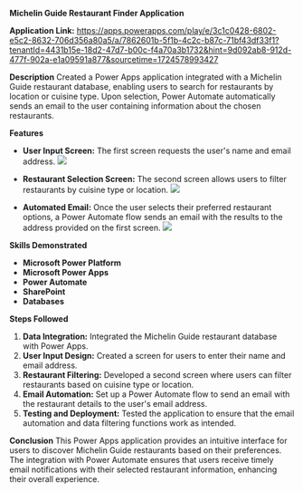 **Michelin Guide Restaurant Finder Application**

**Application Link:**
https://apps.powerapps.com/play/e/3c1c0428-6802-e5c2-8632-706d356a80a5/a/7862601b-5f1b-4c2c-b87c-71bf43df33f1?tenantId=4431b15e-18d2-47d7-b00c-f4a70a3b1732&hint=9d092ab8-912d-477f-902a-e1a09591a877&sourcetime=1724578993427

**Description**
Created a Power Apps application integrated with a Michelin Guide restaurant database, enabling users to search for restaurants by location or cuisine type. Upon selection, Power Automate automatically sends an email to the user containing information about the chosen restaurants.

**Features**
- **User Input Screen:** The first screen requests the user's name and email address.
  ![](https://github.com/user-attachments/assets/e1f8892b-8bca-4bb6-9e4e-24190f7b793f)

- **Restaurant Selection Screen:** The second screen allows users to filter restaurants by cuisine type or location.
  ![](https://github.com/user-attachments/assets/26c7b15e-9ab7-4fd5-abd2-02285658b1af)

  
- **Automated Email:** Once the user selects their preferred restaurant options, a Power Automate flow sends an email with the results to the address provided on the first screen.
![](https://github.com/user-attachments/assets/d7ad754d-bed3-4ef0-86f5-15817cb81f62)

**Skills Demonstrated**
- **Microsoft Power Platform**
- **Microsoft Power Apps**
- **Power Automate**
- **SharePoint**
- **Databases**

**Steps Followed**
1. **Data Integration:** Integrated the Michelin Guide restaurant database with Power Apps.
2. **User Input Design:** Created a screen for users to enter their name and email address.
3. **Restaurant Filtering:** Developed a second screen where users can filter restaurants based on cuisine type or location.
4. **Email Automation:** Set up a Power Automate flow to send an email with the restaurant details to the user's email address.
5. **Testing and Deployment:** Tested the application to ensure that the email automation and data filtering functions work as intended.

**Conclusion**
This Power Apps application provides an intuitive interface for users to discover Michelin Guide restaurants based on their preferences. The integration with Power Automate ensures that users receive timely email notifications with their selected restaurant information, enhancing their overall experience.

